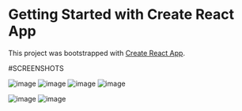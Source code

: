 # Getting Started with Create React App

This project was bootstrapped with [Create React App](https://github.com/facebook/create-react-app).

#SCREENSHOTS

![image](https://github.com/user-attachments/assets/e033d68e-ae9b-43b7-bdb3-acb9364ca6c0)
![image](https://github.com/user-attachments/assets/8465741e-979e-480b-807e-b22b85248e3e)
![image](https://github.com/user-attachments/assets/aee4d3cd-fc15-45bd-83d0-e3532e744dcb)
![image](https://github.com/user-attachments/assets/a73685ed-a6d4-4e7d-9dfc-0e8efcea7fd9)

![image](https://github.com/user-attachments/assets/cf1f0094-d656-4372-986b-177f2ecec8b8)
![image](https://github.com/user-attachments/assets/fd24d469-6ccd-4c34-bebd-d78d9018eb1f)



